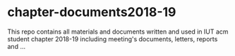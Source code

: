 # chapter-documents2018-19
This repo contains all materials and documents written and used in IUT acm student chapter 2018-19 including meeting's documents, letters, reports and ...
